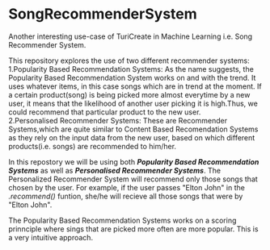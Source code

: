 # SongRecommenderSystem
Another interesting use-case of TuriCreate in Machine Learning i.e. Song Recommender System.

This repository explores the use of two different recommender systems:\
1.Popularity Based Recommendation Systems: As the name suggests, the Popularity Based Recommendation System works on and with the trend. It uses whatever items, in this case songs which are in trend at the moment. If a certain product(song) is being picked more almost everytime by a new user, it means that the likelihood of another user picking it is high.Thus, we could recommend that particular product to the new user.\
2.Personalised Recommender Systems: These are Recommender Systems,which are quite similar to Content Based Recomendation Systems as they rely on the input data from the new user, based on which different products(i.e. songs) are recommended to him/her.

In this repostory we will be using both **_Popularity Based Recommendation Systems_** as well as _**Personalised Recommender Systems**_. The Personalized Recommender System will recommend only those songs that chosen by the user. For example, if the user passes "Elton John" in the _.recommend()_ funtion, she/he will recieve all those songs that were by "Elton John".

The Popularity Based Recommendation Systems works on a scoring prinnciple where sings that are picked more often are more popular. This is a very intuitive approach.
